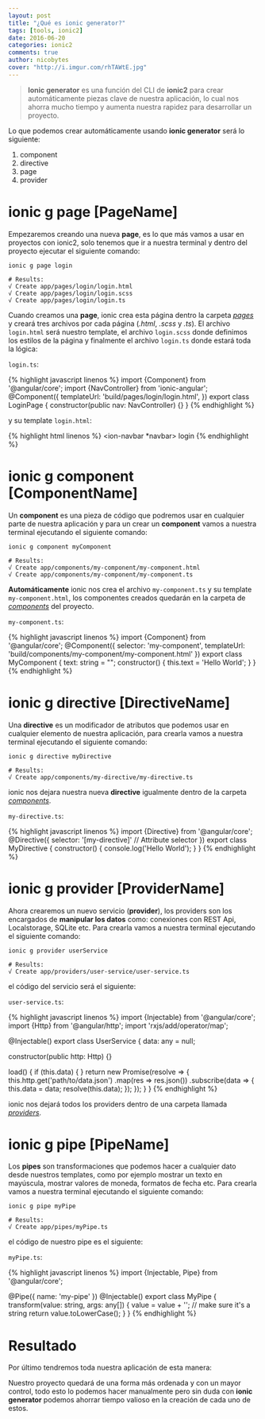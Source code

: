 ```yaml
---
layout: post
title: "¿Qué es ionic generator?"
tags: [tools, ionic2]
date: 2016-06-20
categories: ionic2
comments: true
author: nicobytes
cover: "http://i.imgur.com/rhTAWtE.jpg"
---
```


> **Ionic generator** es una función del CLI de **ionic2** para crear automáticamente piezas clave de nuestra aplicación, lo cual nos ahorra mucho tiempo y aumenta nuestra rapidez para desarrollar un proyecto.

Lo que podemos crear automáticamente usando **ionic generator** será lo siguiente:

1. component
1. directive
1. page
1. provider

# ionic g page [PageName]

Empezaremos creando una nueva **page**, es lo que más vamos a usar en proyectos con ionic2, solo tenemos que ir a nuestra terminal y dentro del proyecto ejecutar el siguiente comando:

```
ionic g page login

# Results:
√ Create app/pages/login/login.html
√ Create app/pages/login/login.scss
√ Create app/pages/login/login.ts
```

Cuando creamos una **page**, ionic crea esta página dentro la carpeta *<u>pages</u>* y creará tres archivos por cada página (*.html*, *.scss* y *.ts*). 
El archivo `login.html` será nuestro template, el archivo `login.scss` donde definimos los estilos de la página y finalmente el archivo `login.ts` donde estará toda la lógica:

`login.ts`:

{% highlight javascript linenos %}
import {Component} from '@angular/core';
import {NavController} from 'ionic-angular';
@Component({
  templateUrl: 'build/pages/login/login.html',
})
export class LoginPage {
  constructor(public nav: NavController) {}
}
{% endhighlight %}

y su template `login.html`: 

{% highlight html linenos %}
<ion-navbar *navbar>
  <ion-title>login</ion-title>
</ion-navbar>
<ion-content padding class="login">
</ion-content>
{% endhighlight %}

# ionic g component [ComponentName]

Un **component** es una pieza de código que podremos usar en cualquier parte de nuestra aplicación y para un crear un **component** vamos a nuestra terminal ejecutando el siguiente comando:

```
ionic g component myComponent

# Results:
√ Create app/components/my-component/my-component.html
√ Create app/components/my-component/my-component.ts
```

**Automáticamente** ionic nos crea el archivo `my-component.ts` y su template `my-component.html`, los componentes creados quedarán en la carpeta de *<u>components</u>* del proyecto. 

`my-component.ts`:

{% highlight javascript linenos %}
import {Component} from '@angular/core';
@Component({
  selector: 'my-component',
  templateUrl: 'build/components/my-component/my-component.html'
})
export class MyComponent {
  text: string = "";
  constructor() {
    this.text = 'Hello World';
  }
}
{% endhighlight %}

# ionic g directive [DirectiveName]

Una **directive** es un modificador de atributos que podemos usar en cualquier elemento de nuestra aplicación, para crearla vamos a nuestra terminal ejecutando el siguiente comando:

```
ionic g directive myDirective

# Results:
√ Create app/components/my-directive/my-directive.ts
```

ionic nos dejara nuestra nueva **directive** igualmente dentro de la carpeta  *<u>components</u>*.

`my-directive.ts`:

{% highlight javascript linenos %}
import {Directive} from '@angular/core';
@Directive({
  selector: '[my-directive]' // Attribute selector
})
export class MyDirective {
  constructor() {
    console.log('Hello World');
  }
}
{% endhighlight %}

# ionic g provider [ProviderName]

Ahora crearemos un nuevo servicio (**provider**), los providers son los encargados de **manipular los datos** como: conexiones con REST Api, Localstorage, SQLite etc. Para crearla vamos a nuestra terminal ejecutando el siguiente comando:

```
ionic g provider userService

# Results:
√ Create app/providers/user-service/user-service.ts
```

el código del servicio será el siguiente:

`user-service.ts`:

{% highlight javascript linenos %}
import {Injectable} from '@angular/core';
import {Http} from '@angular/http';
import 'rxjs/add/operator/map';

@Injectable()
export class UserService {
  data: any = null;

  constructor(public http: Http) {}

  load() {
    if (this.data) {
    }
    return new Promise(resolve => {
      this.http.get('path/to/data.json')
        .map(res => res.json())
        .subscribe(data => {
          this.data = data;
          resolve(this.data);
        });
    });
  }
}
{% endhighlight %}

ionic nos dejará todos los providers dentro de una carpeta llamada *<u>providers</u>*.

# ionic g pipe [PipeName]

Los **pipes** son transformaciones que podemos hacer a cualquier dato desde nuestros templates, como por ejemplo mostrar un texto en mayúscula, mostrar valores de moneda, formatos de fecha etc. Para crearla vamos a nuestra terminal ejecutando el siguiente comando:

```
ionic g pipe myPipe

# Results:
√ Create app/pipes/myPipe.ts
```

el código de nuestro pipe es el siguiente:

`myPipe.ts`:

{% highlight javascript linenos %}
import {Injectable, Pipe} from '@angular/core';

@Pipe({
  name: 'my-pipe'
})
@Injectable()
export class MyPipe {
  transform(value: string, args: any[]) {
    value = value + ''; // make sure it's a string
    return value.toLowerCase();
  }
}
{% endhighlight %}

# Resultado

Por último tendremos toda nuestra aplicación de esta manera:

<amp-img width="800" height="460" layout="responsive" src="http://i.imgur.com/rhTAWtE.jpg"></amp-img>
 
Nuestro proyecto quedará de una forma más ordenada y con un mayor control, todo esto lo podemos hacer manualmente pero sin duda con **ionic generator** podemos ahorrar tiempo valioso en la creación de cada uno de estos.